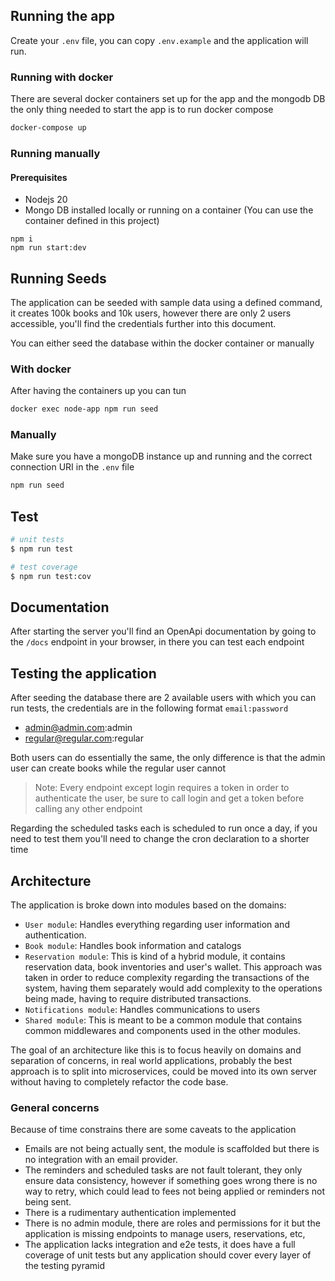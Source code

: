 ## Running the app

Create your `.env` file, you can copy `.env.example` and the application will run.

### Running with docker

There are several docker containers set up for the app and the mongodb
DB the only thing needed to start the app is to run docker compose

```bash
docker-compose up
```

### Running manually

#### Prerequisites

* Nodejs 20
* Mongo DB installed locally or running on a container (You can use the container defined in this project)

```
npm i
npm run start:dev
```

## Running Seeds

The application can be seeded with sample data using a defined command, it creates 100k books and 10k users, however
there are only 2 users accessible, you'll find the credentials further into this document.

You can either seed the database within the docker container or manually

### With docker

After having the containers up you can tun

```bash
docker exec node-app npm run seed
```

### Manually

Make sure you have a mongoDB instance up and running and the correct connection URI in the `.env` file

```bash
npm run seed
```

## Test

```bash
# unit tests
$ npm run test

# test coverage
$ npm run test:cov
```

## Documentation

After starting the server you'll find an OpenApi documentation by going to the `/docs` endpoint in your browser, in
there you can test each endpoint

## Testing the application

After seeding the database there are 2 available users with which you can run tests, the credentials are in the
following format `email:password`

* admin@admin.com:admin
* regular@regular.com:regular

Both users can do essentially the same, the only difference is that the admin user can create books while the regular
user cannot

> Note: Every endpoint except login requires a token in order to authenticate the user, be sure to call login and get a
> token before calling any other endpoint

Regarding the scheduled tasks each is scheduled to run once a day, if you need to test them you'll need to change the
cron declaration to a shorter time

## Architecture

The application is broke down into modules based on the domains:

* `User module`: Handles everything regarding user information and authentication.
* `Book module`: Handles book information and catalogs
* `Reservation module`: This is kind of a hybrid module, it contains reservation data, book inventories and user's
  wallet.
  This approach was taken in order to reduce complexity regarding the transactions of the system, having them separately
  would add complexity to the operations being made, having to require distributed transactions.
* `Notifications module`: Handles communications to users
* `Shared module`: This is meant to be a common module that contains common middlewares and components used in the other
  modules.

The goal of an architecture like this is to focus heavily on domains and separation of concerns, in real world
applications, probably the best approach is to split into microservices, could be moved into its own server without
having to completely refactor the code base.

### General concerns

Because of time constrains there are some caveats to the application

* Emails are not being actually sent, the module is scaffolded but there is no integration with an email provider.
* The reminders and scheduled tasks are not fault tolerant, they only ensure data consistency, however if something goes
  wrong there is no way to retry, which could lead to fees not being applied or reminders not being sent.
* There is a rudimentary authentication implemented
* There is no admin module, there are roles and permissions for it but the application is missing endpoints to manage
  users, reservations, etc,
* The application lacks integration and e2e tests, it does have a full coverage of unit tests but any application should
  cover every layer of the testing pyramid
